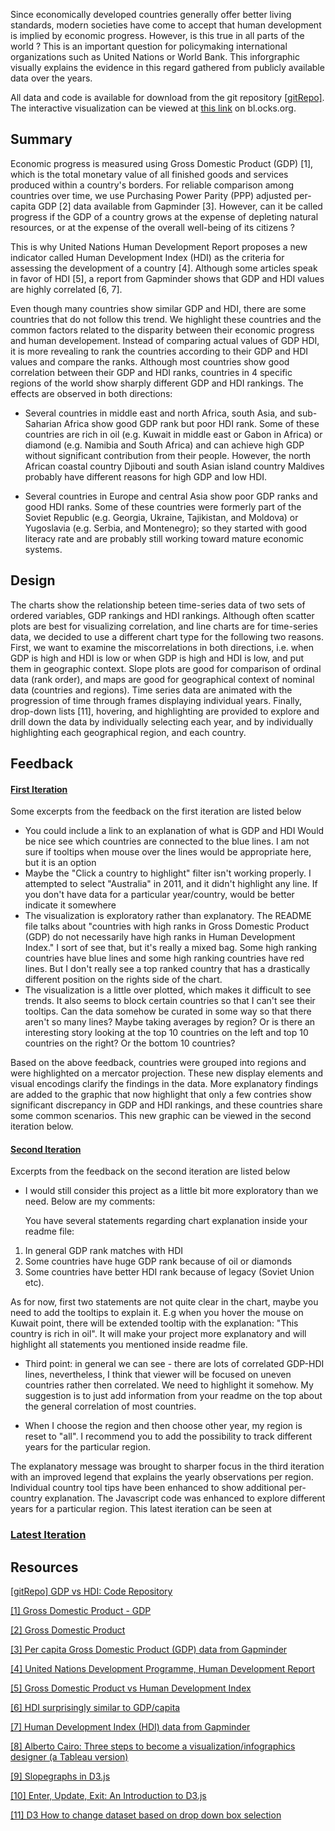 Since economically developed countries generally offer better living standards, modern societies have come to accept that human development is implied by economic progress. However, is this true in all parts of the world ? This is an important question for policymaking international organizations such as United Nations or World Bank. This inforgraphic visually explains the evidence in this regard gathered from publicly available data over the years. 

All data and code is available for download from the git repository
[\[gitRepo\]][&gitRepo]. The interactive visualization can be viewed
at [this link][ITER_LATEST] on bl.ocks.org.

## Summary ##
Economic progress is measured using Gross Domestic Product (GDP) [1], which is the total monetary value of all finished goods and services produced within a country's borders. For reliable comparison among countries over time, we use Purchasing Power Parity (PPP) adjusted per-capita GDP [2] data available from Gapminder [3]. However, can it be called progress if the GDP of a country grows at the expense of depleting natural resources, or at the expense of the overall well-being of its citizens ?

This is why United Nations Human Development Report proposes a new indicator called Human Development Index (HDI) as the criteria for assessing the development of a country [4]. Although some articles speak in favor of HDI [5], a report from Gapminder shows that GDP and HDI values are highly correlated [6, 7]. 

Even though many countries show similar GDP and HDI, there are some countries that do not follow this trend. We highlight these countries and the common factors related to the disparity between their economic progress and human developement. Instead of comparing actual values of GDP HDI, it is more revealing to rank the countries according to their GDP and HDI values and compare the ranks. Although most countries show good correlation between their GDP and HDI ranks, countries in 4 specific regions of the world show sharply different GDP and HDI rankings. The effects are observed in both directions:

* Several countries in middle east and north Africa, south Asia, and sub-Saharian Africa show good GDP rank but poor HDI rank. Some of these countries are rich in  oil (e.g. Kuwait in middle east or Gabon in Africa) or diamond (e.g. Namibia and South Africa) and can achieve high GDP without significant contribution from their people. However, the north African coastal country Djibouti and south Asian island country Maldives probably have different reasons for high GDP and low HDI.

* Several countries in Europe and central Asia show poor GDP ranks and good HDI ranks. Some of these countries were formerly part of the Soviet Republic (e.g. Georgia, Ukraine, Tajikistan, and Moldova) or Yugoslavia (e.g. Serbia, and Montenegro); so they started with good literacy rate and are probably still working toward mature economic systems. 

## Design ##
The charts show the relationship beteen time-series data of two sets of ordered variables, GDP rankings and HDI rankings. Although often scatter plots are best for visualizing correlation, and line charts are for time-series data, we decided to use a different chart type for the following two reasons. First, we want to examine the miscorrelations in both directions, i.e. when GDP is high and HDI is low or when GDP is high and HDI is low, and put them in geographic context. Slope plots are good for comparison of ordinal data (rank order), and maps are good for geographical context of nominal data (countries and regions). Time series data are animated with the progression of time through frames displaying individual years. Finally, drop-down lists [11], hovering, and highlighting are provided to explore and drill down the data by individually selecting each year, and by individually highlighting each geographical region, and each country.

## Feedback ##

#### [First Iteration][ITER1]

Some excerpts from the feedback on the first iteration are listed below  

 * You could include a link to an explanation of what is GDP and HDI
Would be nice see which countries are connected to the blue lines. I am not sure if tooltips when mouse over the lines would be appropriate here, but it is an option
 * Maybe the "Click a country to highlight" filter isn't working properly. I attempted to select "Australia" in 2011, and it didn't highlight any line. If you don't have data for a particular year/country, would be better indicate it somewhere
 * The visualization is exploratory rather than explanatory. The README file talks about "countries with high ranks in Gross Domestic Product (GDP) do not necessarily have high ranks in Human Development Index." I sort of see that, but it's really a mixed bag. Some high ranking countries have blue lines and some high ranking countries have red lines. But I don't really see a top ranked country that has a drastically different position on the rights side of the chart.
 * The visualization is a little over plotted, which makes it difficult to see trends. It also seems to block certain countries so that I can't see their tooltips. Can the data somehow be curated in some way so that there aren't so many lines? Maybe taking averages by region? Or is there an interesting story looking at the top 10 countries on the left and top 10 countries on the right? Or the bottom 10 countries?

Based on the above feedback, countries were grouped into regions and were highlighted on a mercator projection. These new display elements and visual encodings clarify the findings in the data. More explanatory findings are added to the graphic that now highlight that only a few contries show significant discrepancy in GDP and HDI rankings, and these countries share some common scenarios. This new graphic can be viewed in the second iteration below.

#### [Second Iteration][ITER2]

Excerpts from the feedback on the second iteration are listed below

* I would still consider this project as a little bit more exploratory than we need. Below are my comments:

  You have several statements regarding chart explanation inside your readme file:

 1. In general GDP rank matches with HDI
 1. Some countries have huge GDP rank because of oil or diamonds
 1. Some countries have better HDI rank because of legacy (Soviet Union etc).

 As for now, first two statements are not quite clear in the chart, maybe you need to add the tooltips to explain it. E.g when you hover the mouse on Kuwait point, there will be extended tooltip with the explanation: "This country is rich in oil". It will make your project more explanatory and will highlight all statements you mentioned inside readme file.

* Third point: in general we can see - there are lots of correlated GDP-HDI lines, nevertheless, I think that viewer will be focused on uneven countries rather then correlated. We need to highlight it somehow. My suggestion is to just add information from your readme on the top about the general correlation of most countries.

* When I choose the region and then choose other year, my region is reset to "all". I recommend you to add the possibility to track different years for the particular region.

The explanatory message was brought to sharper focus in the third iteration with an improved legend that explains the yearly observations per region. Individual country tool tips have been enhanced to show additional  per-country explanation. The Javascript code was enhanced to explore different years for a particular region. This latest iteration can be seen at

### [Latest Iteration][ITER_LATEST]

[ITER1]:http://bl.ocks.org/samitchaudhuri/raw/ca86c5df0608309c44b9/
[ITER2]:http://bl.ocks.org/samitchaudhuri/raw/22ff8b1d7410000417a6/
[ITER_LATEST]: http://bl.ocks.org/samitchaudhuri/raw/e0b4b770a9d21d121293/

## Resources ##

[\[gitRepo\] GDP vs HDI: Code Repository][&gitRepo]

[[1] Gross Domestic Product - GDP](http://www.investopedia.com/terms/g/gdp.asp)

[[2] Gross Domestic Product](https://en.wikipedia.org/wiki/Gross_domestic_product)

[[3] Per capita Gross Domestic Product (GDP) data from Gapminder](http://spreadsheets.google.com/pub?key=0AkBd6lyS3EmpdHo5S0J6ekhVOF9QaVhod05QSGV4T3c&output=xls)

[[4] United Nations Development Programme, Human Development Report](http://hdr.undp.org/en/content/human-development-index-hdi)

[[5] Gross Domestic Product vs Human Development Index](http://www.statemaster.com/article/Gross-Domestic-Product-vs-Human-Development-Index)

[[6] HDI surprisingly similar to GDP/capita](http://www.gapminder.org/news/hdi-surprisingly-similar-to-gdpcapita/)

[[7] Human Development Index (HDI) data from Gapminder](http://spreadsheets.google.com/pub?key=tyadrylIpQ1K_iHP407374Q&output=xls)

[[8] Alberto Cairo: Three steps to become a visualization/infographics designer (a Tableau version)](http://vizwiz.blogspot.com/2013/01/alberto-cairo-three-steps-to-become.html)

[[9] Slopegraphs in D3.js](http://vandykeindustries.com/slopegraphs-d3.html)

[[10] Enter, Update, Exit: An Introduction to D3.js](https://medium.com/@c_behrens/enter-update-exit-6cafc6014c36)

[[11] D3 How to change dataset based on drop down box selection](http://stackoverflow.com/questions/24193593/d3-how-to-change-dataset-based-on-drop-down-box-selection)

[&gitRepo]: https://github.com/samitchaudhuri/gdp-vs-hdi "GDP vs HDI: Code Repository"
